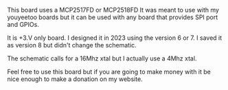 This board uses a MCP2517FD or MCP2518FD
It was meant to use with my youyeetoo boards but it can be used with any
board that provides SPI port and GPIOs.

It is +3.V only board. I designed it in 2023 using the version 6 or 7. I
saved it as version 8 but didn't change the schematic.

The schematic calls for a 16Mhz xtal but I actually use a 4Mhz xtal. 

Feel free to use this board but if you are going to make money with it be
nice enough to make a donation on my website.

